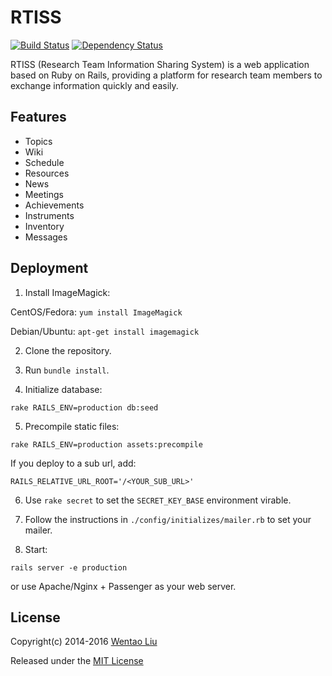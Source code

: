 # RTISS

[![Build Status](https://travis-ci.org/wentaoliu/rtiss.svg?branch=master)](https://travis-ci.org/wentaoliu/rtiss)
[![Dependency Status](https://gemnasium.com/wentaoliu/rtiss.svg)](https://gemnasium.com/wentaoliu/rtiss)

RTISS (Research Team Information Sharing System) is a web application based on Ruby on Rails, providing a platform for research team members to exchange information quickly and easily.

## Features

* Topics
* Wiki
* Schedule
* Resources
* News
* Meetings
* Achievements
* Instruments
* Inventory
* Messages

## Deployment

1. Install ImageMagick:

  CentOS/Fedora: `yum install ImageMagick`

  Debian/Ubuntu: `apt-get install imagemagick`

2. Clone the repository.

3. Run `bundle install`.

4. Initialize database:

  ```
  rake RAILS_ENV=production db:seed
  ```

5. Precompile static files:

  ```
  rake RAILS_ENV=production assets:precompile
  ```

  If you deploy to a sub url, add:

  ```
  RAILS_RELATIVE_URL_ROOT='/<YOUR_SUB_URL>'
  ```

6. Use `rake secret` to set the `SECRET_KEY_BASE`  environment virable.

7. Follow the instructions in `./config/initializes/mailer.rb` to set your mailer.

8. Start:

  ```
  rails server -e production
  ```

  or use Apache/Nginx + Passenger as your web server.

## License

Copyright(c) 2014-2016 [Wentao Liu](https://github.com/wentaoliu)

Released under the [MIT License](http://www.opensource.org/licenses/MIT)
